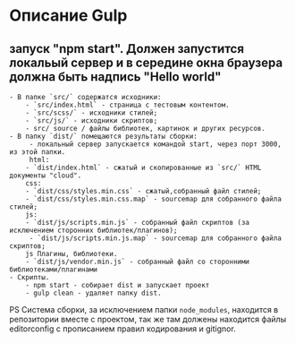 # Описание Gulp

## запуск "npm start". Должен запустится локальый сервер и в середине окна браузера должна быть надпись "Hello world"

    - В папке `src/` содержатся исходники:
        - `src/index.html` - страница с тестовым контентом.
        - `src/scss/` - исходники стилей;
        - `src/js/` - исходники скриптов;
        - src/ source / файлы библиотек, картинок и других ресурсов.
    - В папку `dist/` помещаются результаты сборки:
         - локальный сервер запускается командой start, через порт 3000, из этой папки.
         html:
        - `dist/index.html` - сжатый и скопированные из `src/` HTML документы "cloud".
        css:
        - `dist/css/styles.min.css` - сжатый,собранный файл стилей;
        - `dist/css/styles.min.css.map` - sourcemap для собранного файла стилей;
        js:
        - `dist/js/scripts.min.js` - собранный файл скриптов (за исключением сторонних библиотек/плагинов);
         - `dist/js/scripts.min.js.map` - sourcemap для собранного файла скриптов;
        js Плагины, библиотеки.
        - `dist/js/vendor.min.js` - собранный файл со сторонними библиотеками/плагинами
    - Cкрипты.
        - npm start - собирает dist и запускает проект
        - gulp clean - удаляет папку dist.

PS Система сборки, за исключением папки `node_modules`, находится в репозитории вместе с проектом, так же там должены находится файлы editorconfig с прописанием правил кодирования и gitignor.
